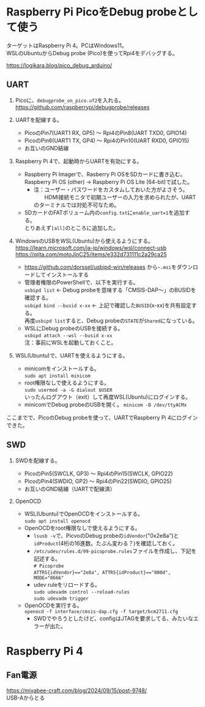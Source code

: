 # Raspberry Pi PicoをDebug probeとして使う
ターゲットはRaspberry Pi 4。PCはWindows11。</br>
WSLのUbuntuからDebug probe (Pico)を使ってRpi4をデバッグする。


https://logikara.blog/pico_debug_arduino/
## UART
1. Picoに、`debugprobe_on_pico.uf2`を入れる。</br>
https://github.com/raspberrypi/debugprobe/releases
1. UARTを配線する。
    - PicoのPin7(UART1 RX, GP5) ～ Rpi4のPin8(UART TXD0, GPIO14)
    - PicoのPin6(UART1 TX, GP4) ～ Rpi4のPin10(UART RXD0, GPIO15)
    - お互いのGND結線

1. Raspberry Pi 4で、起動時からUARTを有効にする。
    - Raspberry Pi Imagerで、Rasberry Pi OSをSDカードに書き込む。</br>
      Raspberry Pi OS (other) -> Raspberry Pi OS Lite (64-bit)で試した。
        - 注：ユーザー・パスワードをカスタムしておいた方がよさそう。</br>
        　　HDMI接続モニタで初期ユーザーの入力を求められたが、UARTのターミナルでは対処不可なため。
    - SDカードのFATボリューム内の`config.txt`に`enable_uart=1`を追加する。</br>
      とりあえず`[all]`のところに追加した。

1. WindowsのUSBをWSL(Ubuntu)から使えるようにする。</br>
https://learn.microsoft.com/ja-jp/windows/wsl/connect-usb
https://qiita.com/motoJinC25/items/e332d731111c2a29ca25
    - https://github.com/dorssel/usbipd-win/releases から`~.msi`をダウンロードしてインストールする
    - 管理者権限のPowerShellで、以下を実行する。</br>
    `usbipd list` ← Debug probeを意味する「CMSIS-DAP～」のBUSIDを確認する。</br>
    `usbipd bind --busid x-xx` ← 上記で確認した`BUSID`(x-xx)を共有設定する。</br>
    再度`usbipd list`すると、Debug probeの`STATE`が`Shared`になっている。
    - WSLにDebug probeのUSBを接続する。</br>
    `usbipd attach --wsl --busid x-xx`</br>
    注：事前にWSLを起動しておくこと。

1. WSL(Ubuntu)で、UARTを使えるようにする。
    - minicomをインストールする。</br>
    `sudo apt install minicom`
    - root権限なしで使えるようにする。</br>
    `sudo usermod -a -G dialout $USER`</br>
    いったんログアウト（exit）して再度WSL(Ubuntu)にログインする。
    - minicomでDebug probeのUSBを開く。
    `minicom -D /dev/ttyACMx`


ここまでで、PicoのDebug probeを使って、UARTでRaspberry Pi 4にログインできた。

## SWD
1. SWDを配線する。
    - PicoのPin5(SWCLK, GP3) ～ Rpi4のPin15(SWCLK, GPIO22)
    - PicoのPin4(SWDIO, GP2) ～ Rpi4のPin22(SWDIO, GPIO25)
    - お互いのGND結線（UARTで配線済）

1. OpenOCD
    - WSL(Ubuntu)でOpenOCDをインストールする。</br>
    `sudo apt install openocd`
    - OpenOCDをroot権限なしで使えるようにする。</br>
      - `lsusb -v`で、PicvoのDebug probeの`idVendor`("0x2e8a")と`idProduct`(4桁の16進数。たぶん変わる？)を確認しておく。
      - `/etc/udev/rules.d/99-picoprobe.rules`ファイルを作成し、下記を記述する。</br>
      `# Picoprobe`</br>
      `ATTRS{idVendor}=="2e8a", ATTRS{idProduct}=="000d", MODE="0666"`
      - udev ruleをリロードする。</br>
      `sudo udevadm control --reload-rules`</br>
      `sudo udevadm trigger`
    - OpenOCDを実行する。</br>
      `openocd -f interface/cmsis-dap.cfg -f target/bcm2711.cfg`
      - SWDでやろうとしたけど、configはJTAGを要求してる、みたいなエラーが出た。


# Raspberry Pi 4
## Fan電源
https://miyabee-craft.com/blog/2024/09/15/post-9748/
</br>USB-Aからとる
